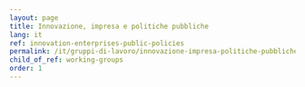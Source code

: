 ```yaml
---
layout: page
title: Innovazione, impresa e politiche pubbliche
lang: it
ref: innovation-enterprises-public-policies
permalink: /it/gruppi-di-lavoro/innovazione-impresa-politiche-pubbliche
child_of_ref: working-groups
order: 1
---
```

